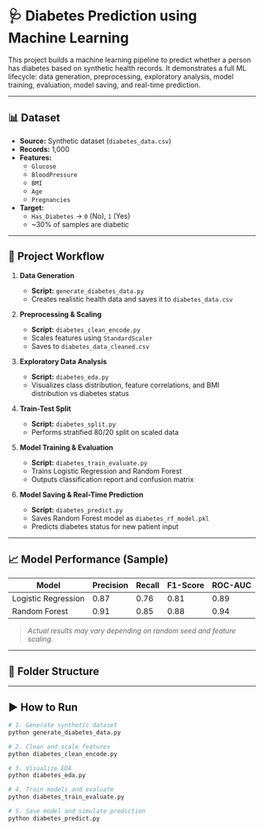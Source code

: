 
# 🩺 Diabetes Prediction using Machine Learning

This project builds a machine learning pipeline to predict whether a person has diabetes based on synthetic health records. It demonstrates a full ML lifecycle: data generation, preprocessing, exploratory analysis, model training, evaluation, model saving, and real-time prediction.

---

## 📊 Dataset

- **Source:** Synthetic dataset (`diabetes_data.csv`)  
- **Records:** 1,000  
- **Features:**  
  - `Glucose`  
  - `BloodPressure`  
  - `BMI`  
  - `Age`  
  - `Pregnancies`  
- **Target:**  
  - `Has_Diabetes` → `0` (No), `1` (Yes)  
  - ~30% of samples are diabetic

---

## 🧪 Project Workflow

1. **Data Generation**  
   - **Script:** `generate_diabetes_data.py`  
   - Creates realistic health data and saves it to `diabetes_data.csv`

2. **Preprocessing & Scaling**  
   - **Script:** `diabetes_clean_encode.py`  
   - Scales features using `StandardScaler`  
   - Saves to `diabetes_data_cleaned.csv`

3. **Exploratory Data Analysis**  
   - **Script:** `diabetes_eda.py`  
   - Visualizes class distribution, feature correlations, and BMI distribution vs diabetes status

4. **Train-Test Split**  
   - **Script:** `diabetes_split.py`  
   - Performs stratified 80/20 split on scaled data

5. **Model Training & Evaluation**  
   - **Script:** `diabetes_train_evaluate.py`  
   - Trains Logistic Regression and Random Forest  
   - Outputs classification report and confusion matrix

6. **Model Saving & Real-Time Prediction**  
   - **Script:** `diabetes_predict.py`  
   - Saves Random Forest model as `diabetes_rf_model.pkl`  
   - Predicts diabetes status for new patient input

---

## 📈 Model Performance (Sample)

| Model               | Precision | Recall | F1-Score | ROC-AUC |
|---------------------|-----------|--------|----------|---------|
| Logistic Regression | 0.87      | 0.76   | 0.81     | 0.89    |
| Random Forest       | 0.91      | 0.85   | 0.88     | 0.94    |

> *Actual results may vary depending on random seed and feature scaling.*

---

## 📁 Folder Structure


---

## ▶️ How to Run

```bash
# 1. Generate synthetic dataset
python generate_diabetes_data.py

# 2. Clean and scale features
python diabetes_clean_encode.py

# 3. Visualize EDA
python diabetes_eda.py

# 4. Train models and evaluate
python diabetes_train_evaluate.py

# 5. Save model and simulate prediction
python diabetes_predict.py
